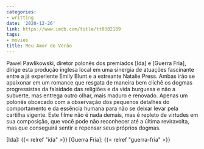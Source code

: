 ```yaml
---
categories:
- writting
date: '2020-12-26'
link: https://www.imdb.com/title/tt0382189
tags:
- movies
title: Meu Amor de Verão
---
```


Pawel Pawlikowski, diretor polonês dos premiados [Ida] e [Guerra Fria], dirige esta produção inglesa local em uma sinergia de atuações fascinante entre a já experiente Emily Blunt e a estreante Natalie Press. Ambas irão se apaixonar em um romance que resgata de maneira bem clichê os dogmas progressistas da falsidade das religiões e da vida burguesa e não a subverte, mas entrega outro olhar, mais maduro e renovado. Apenas um polonês obcecado com a observação dos pequenos detalhes do comportamento e da essência humana para não se deixar levar pela cartilha vigente. Este filme não é nada demais, mas é repleto de virtudes em sua composição, que você pode não reconhecer até a última reviravolta, mas que conseguirá sentir e repensar seus próprios dogmas.

[Ida]: {{< relref "ida" >}}
[Guerra Fria]: {{< relref "guerra-fria" >}}